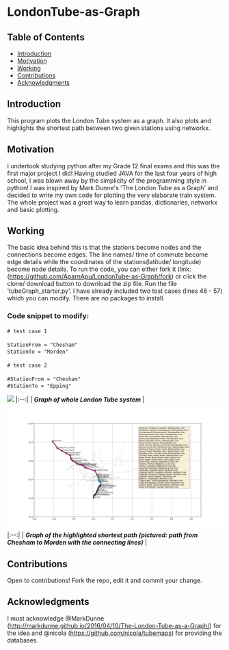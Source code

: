 # LondonTube-as-Graph


## Table of Contents

- [Introduction](#Introduction)
- [Motivation](#Motivation)
- [Working](#Working)
- [Contributions](#Contributions)
- [Acknowledgments](#Acknowledgments)

<!-- toc -->


## Introduction
This program plots the London Tube system as a graph. It also plots and highlights the shortest path between two given stations using networkx.

## Motivation
I undertook studying python after my Grade 12 final exams and this was the first major project I did! 
Having studied JAVA for the last four years of high school, I was blown away by the simplicity of the programming style in python!
I was inspired by Mark Dunne's 'The London Tube as a Graph' and decided to write my own code for plotting the very elaborate train system. 
The whole project was a great way to learn pandas, dictionaries, networkx and basic plotting.


## Working
The basic idea behind this is that the stations become nodes and the connections become edges. 
The line names/ time of commute become edge details while the coordinates of the stations(latitude/ longitude) become node details.
To run the code, you can either fork it (link: (https://github.com/AparnApu/LondonTube-as-Graph/fork) or click the clone/ download button to download the zip file.
Run the file 'tubeGraph_starter.py'. I have already included two test cases (lines 46 - 57) which you can modify.
There are no packages to install.

### Code snippet to modify:

```
# test case 1

StationFrom = "Chesham"
StationTo = "Morden"

# test case 2

#StationFrom = "Chesham"
#StationTo = "Epping"
```

![](LondonTube_Images/LondonTubeImg1.png) 
|:--:| 
| ***Graph of whole London Tube system*** |

![](LondonTube_Images/LondonTubeImg2.png)
|:--:| 
| ***Graph of the highlighted shortest path (pictured: path from Chesham to Morden with the connecting lines)*** |



## Contributions
Open to contributions!
Fork the repo, edit it and commit your change.


## Acknowledgments
I must acknowledge @MarkDunne (http://markdunne.github.io/2016/04/10/The-London-Tube-as-a-Graph/) for the idea and @nicola (https://github.com/nicola/tubemaps) for providing the databases.
